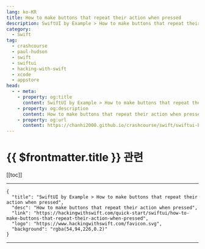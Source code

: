```yaml
---
lang: ko-KR
title: How to make buttons that repeat their action when pressed
description: SwiftUI by Example > How to make buttons that repeat their action when pressed
category:
  - Swift
tag: 
  - crashcourse
  - paul-hudson
  - swift
  - swiftui
  - hacking-with-swift
  - xcode
  - appstore
head:
  - - meta:
    - property: og:title
      content: SwiftUI by Example > How to make buttons that repeat their action when pressed
    - property: og:description
      content: How to make buttons that repeat their action when pressed
    - property: og:url
      content: https://chanhi2000.github.io/crashcourse/swift/swiftui-by-example/06-user-interface-controlshow-to-make-buttons-that-repeat-their-action-when-pressed.html
---
```


# {{ $frontmatter.title }} 관련

[[toc]]

---

```component VPCard
{
  "title": "SwiftUI by Example > How to make buttons that repeat their action when pressed",
  "desc": "How to make buttons that repeat their action when pressed",
  "link": "https://hackingwithswift.com/quick-start/swiftui/how-to-make-buttons-that-repeat-their-action-when-pressed",
  "logo": "https://www.hackingwithswift.com/favicon.svg",
  "background": "rgba(54,94,226,0.2)"
}
```

---

<TagLinks />